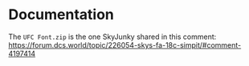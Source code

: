 # Documentation

The `UFC Font.zip` is the one SkyJunky shared in this comment: https://forum.dcs.world/topic/226054-skys-fa-18c-simpit/#comment-4197414
